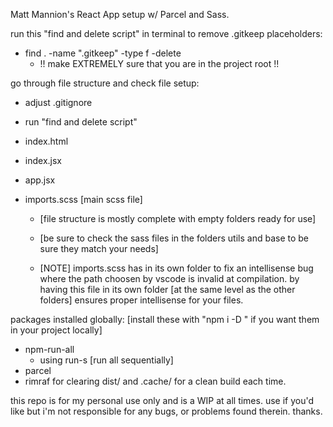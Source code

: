 Matt Mannion's React App setup w/ Parcel and Sass.

run this "find and delete script" in terminal to remove .gitkeep placeholders:

- find . -name ".gitkeep" -type f -delete
  - !! make EXTREMELY sure that you are in the project root !!

go through file structure and check file setup:

- adjust .gitignore
- run "find and delete script"
- index.html
- index.jsx
- app.jsx
- imports.scss [main scss file]

  - [file structure is mostly complete with empty folders ready for use]

  - [be sure to check the sass files in the folders utils and base to be sure they match your needs]

  - [NOTE] imports.scss has in its own folder to fix an intellisense bug where the path choosen by vscode is invalid at compilation. by having this file in its own folder [at the same level as the other folders] ensures proper intellisense for your files.

packages installed globally:
[install these with "npm i -D <pkg>" if you want them in your project locally]

- npm-run-all
  - using run-s [run all sequentially]
- parcel
- rimraf for clearing dist/ and .cache/ for a clean build each time.

this repo is for my personal use only and is a WIP at all times. use if you'd like but i'm not responsible for any bugs, or problems found therein. thanks.
